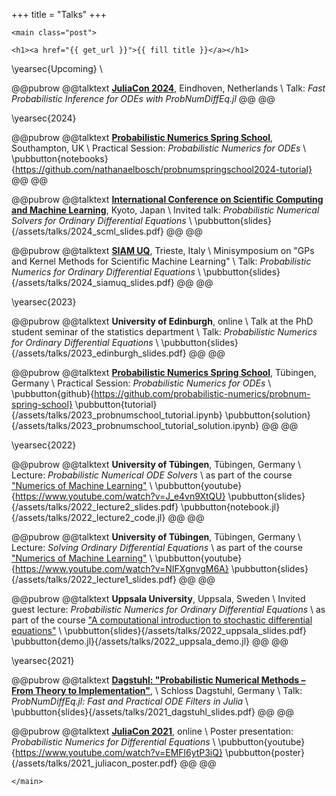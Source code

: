 +++
title = "Talks"
+++

~~~
<main class="post">
~~~

~~~
<h1><a href="{{ get_url }}">{{ fill title }}</a></h1>
~~~

<!-- co-authors: -->

\yearsec{Upcoming}
\\

@@pubrow
@@talktext
    [**JuliaCon 2024**](https://juliacon.org/2024/), Eindhoven, Netherlands \\
    Talk: *Fast Probabilistic Inference for ODEs with ProbNumDiffEq.jl*
@@
@@


\yearsec{2024}

@@pubrow
@@talktext
    [**Probabilistic Numerics Spring School**](https://probnumschool.org), Southampton, UK \\
    Practical Session: *Probabilistic Numerics for ODEs* \\
    \pubbutton{notebooks}{https://github.com/nathanaelbosch/probnumspringschool2024-tutorial}
@@
@@

@@pubrow
@@talktext
    [**International Conference on Scientific Computing and Machine Learning**](https://scml.jp), Kyoto, Japan \\
    Invited talk: *Probabilistic Numerical Solvers for Ordinary Differential Equations* \\
    \pubbutton{slides}{/assets/talks/2024_scml_slides.pdf}
@@
@@


@@pubrow
@@talktext
    [**SIAM UQ**](https://www.siam.org/conferences/cm/conference/uq24), Trieste, Italy \\
    Minisymposium on "GPs and Kernel Methods for Scientific Machine Learning" \\
    Talk: *Probabilistic Numerics for Ordinary Differential Equations* \\
    \pubbutton{slides}{/assets/talks/2024_siamuq_slides.pdf}
@@
@@

\yearsec{2023}

@@pubrow
@@talktext
    **University of Edinburgh**, online \\
    Talk at the PhD student seminar of the statistics department \\
    Talk: 
    *Probabilistic Numerics for Ordinary Differential Equations* \\
    \pubbutton{slides}{/assets/talks/2023_edinburgh_slides.pdf}
@@
@@

@@pubrow
@@talktext
    [**Probabilistic Numerics Spring School**](http://probnumschool.org), Tübingen, Germany \\
    Practical Session: *Probabilistic Numerics for ODEs* \\
    \pubbutton{github}{https://github.com/probabilistic-numerics/probnum-spring-school}
    \pubbutton{tutorial}{/assets/talks/2023_probnumschool_tutorial.ipynb}
    \pubbutton{solution}{/assets/talks/2023_probnumschool_tutorial_solution.ipynb}
@@
@@

\yearsec{2022}

@@pubrow
@@talktext
    **University of Tübingen**, Tübingen, Germany \\
    Lecture: *Probabilistic Numerical ODE Solvers* \\
    as part of the course ["Numerics of Machine Learning"](https://github.com/philipphennig/NumericsOfMl) \\
    \pubbutton{youtube}{https://www.youtube.com/watch?v=J_e4vn9XtQU}
    \pubbutton{slides}{/assets/talks/2022_lecture2_slides.pdf}
    \pubbutton{notebook.jl}{/assets/talks/2022_lecture2_code.jl}
@@
@@

@@pubrow
@@talktext
    **University of Tübingen**, Tübingen, Germany \\
    Lecture: *Solving Ordinary Differential Equations* \\
    as part of the course ["Numerics of Machine Learning"](https://github.com/philipphennig/NumericsOfMl) \\
    \pubbutton{youtube}{https://www.youtube.com/watch?v=NIFXgnvgM6A}
    \pubbutton{slides}{/assets/talks/2022_lecture1_slides.pdf}
@@
@@

@@pubrow
@@talktext
    **Uppsala University**, Uppsala, Sweden \\
    Invited guest lecture: *Probabilistic Numerics for Ordinary Differential Equations* \\
    as part of the course ["A computational introduction to stochastic differential equations"](https://github.com/spdes/computational-sde-intro-lecture) \\
    \pubbutton{slides}{/assets/talks/2022_uppsala_slides.pdf}
    \pubbutton{demo.jl}{/assets/talks/2022_uppsala_demo.jl}
@@
@@

<!-- @@pubrow -->
<!-- @@talktext -->
<!--     Aalto -->
<!-- @@ -->
<!-- @@ -->

\yearsec{2021}

@@pubrow
@@talktext
    [**Dagstuhl: "Probabilistic Numerical Methods – From Theory to Implementation"**](https://www.dagstuhl.de/en/seminars/seminar-calendar/seminar-details/21432), \\ Schloss Dagstuhl, Germany \\
    Talk: *ProbNumDiffEq.jl: Fast and Practical ODE Filters in Julia* \\
    \pubbutton{slides}{/assets/talks/2021_dagstuhl_slides.pdf}
@@
@@

@@pubrow
@@talktext
    [**JuliaCon 2021**](https://juliacon.org/2021/), online \\
    Poster presentation: 
    *Probabilistic Numerics for Differential Equations* \\
    \pubbutton{youtube}{https://www.youtube.com/watch?v=EMFl6ytP3iQ}
    \pubbutton{poster}{/assets/talks/2021_juliacon_poster.pdf}
@@
@@

~~~
</main>
~~~
